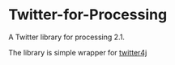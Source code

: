 Twitter-for-Processing
======================

A Twitter library for processing 2.1.

The library is simple wrapper for [twitter4j](http://twitter4j.org/) 


